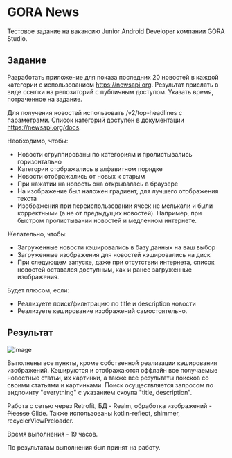 # GORA News
Тестовое задание на вакансию Junior Android Developer компании GORA Studio.
## Задание
Разработать приложение для показа последних 20 новостей в каждой категории с использованием https://newsapi.org.
Результат прислать в виде ссылки на репозиторий с публичным доступом.
Указать время, потраченное на задание.

Для получения новостей использовать /v2/top-headlines с параметрами. Список
категорий доступен в документации https://newsapi.org/docs.

Необходимо, чтобы:
- Новости сгруппированы по категориям и пролистывались горизонтально
- Категории отображались в алфавитном порядке
- Новости отображались от новых к старым
- При нажатии на новость она открывалась в браузере
- На изображение был наложен градиент, для лучшего отображения текста
- Изображения при переиспользовании ячеек не мелькали и были корректными (а не
от предыдущих новостей). Например, при быстром пролистывании новостей и
медленном интернете.

Желательно, чтобы:
- Загруженные новости кэшировались в базу данных
на ваш выбор
- Загруженные изображения для новостей
кэшировались на диск
- При следующем запуске, даже при отсутствии
интернета, список новостей оставался доступным,
как и ранее загруженные изображения.

Будет плюсом, если:
- Реализуете поиск/фильтрацию по title и description
новости
- Реализуете кеширование изображений
самостоятельно.

## Результат

![image](https://user-images.githubusercontent.com/86717299/165110808-48190d73-5f37-4330-a5e7-2c6d7aedd321.png)

Выполнены все пункты, кроме собственной реализации кэширования изображений.
Кэшируются и отображаются оффлайн все получаемые новостные статьи, их картинки, а также все результаты поисков со своими статьями и картинками.
Поиск осуществляется запросом по эндпоинту "everything" с указанием скоупа "title, description".

Работа с сетью через Retrofit, БД - Realm, обработка изображений - ~~Picasso~~ Glide. Также использованы kotlin-reflect, shimmer, recyclerViewPreloader.

Время выполнения - 19 часов.

По результатам выполнения был принят на работу.
